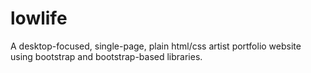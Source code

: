 # lowlife

A desktop-focused, single-page, plain html/css artist portfolio website using bootstrap and bootstrap-based libraries. 
